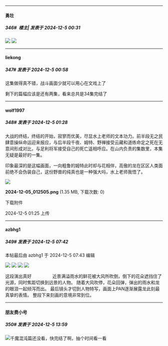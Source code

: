 ﻿
*****

####  勇壮  
##### 346#         楼主| 发表于 2024-12-5 00:31

<img src="https://p.sda1.dev/20/9c561b9ffdd04adb1950c29898a3dbb3/msedge_bfc2WQSnS8.png" referrerpolicy="no-referrer">
<img src="https://p.sda1.dev/20/3fd937aa324b60ec19700b033784b949/66148d5e496ec50f38958bda366c2afc.png" referrerpolicy="no-referrer">


*****

####  liekong  
##### 347#       发表于 2024-12-5 00:58

这集做得真不错，战斗画面少就可以用心在文戏上了

剩下的篇幅应该是还有两集，看来总共是34集完结了


*****

####  wolf1997  
##### 348#       发表于 2024-12-5 01:28

大战的终结，终结的开始，寂寥而优美，尽显水上老师的文本功力。前半段无之民肆意操纵命运迎来报应，与后半段千夜、姆特、野禅接受云藏和道练命定之死在无意间形成对比，与足利将军接受自己的死亡遥相呼应。在山内负责的集数里，本集无疑是最好的一集。

印象最深的是这幅画面，一向粗鲁的姆特此时却与花相伴，高傲的龙在区区人类面前绝不会伪装自己，这份野兽的纯真也是一种强大吗，水上老师我悟了。

<img src="https://img.saraba1st.com/forum/202412/05/012522owzbz88bm4wm8bui.png" referrerpolicy="no-referrer">

<strong>2024-12-05_012505.png</strong> (1.35 MB, 下载次数: 0)

下载附件

2024-12-5 01:25 上传


*****

####  azbhg1  
##### 349#       发表于 2024-12-5 07:42

 本帖最后由 azbhg1 于 2024-12-5 07:43 编辑 

<img src="https://p.sda1.dev/20/e51c274426f081324f092abf0448a438/2540f52de8ad4ed9572cab8df5334581.png" referrerpolicy="no-referrer">
<img src="https://p.sda1.dev/20/0b277a6feaa7f5eff3b30da68966e293/d1d4957f666a815cb3c3d0fac4945174.png" referrerpolicy="no-referrer">
<img src="https://p.sda1.dev/20/91f6c5537b6bb53cfd5edb662d29a636/a9c7394966c31a1fd111817222595aae.png" referrerpolicy="no-referrer">
<img src="https://p.sda1.dev/20/c6cc6ef8fd9040d1b04ceae4e0065bb1/5c7912c2d525b0b2d8981a5d8ade3821.png" referrerpolicy="no-referrer">

这段演出真好                
近景满溢雨水的鲜花被大风所吹倒，倒下的花朵遮挡住了光源，同时焦距切换到远景的人物。
随着大风吹停，花朵回弹，弹出的雨水和龙的眼泪一起倾泻而出。
最后镜头才切到人物特写，画面上PAN逐渐展露龙此刻最真挚的表情。
整段下来刻画的意境非常到位。


*****

####  朋友费小号  
##### 350#       发表于 2024-12-5 13:59

<img src="https://static.saraba1st.com/image/smiley/face2017/009.gif" referrerpolicy="no-referrer">千魔混沌篇还没看，快完结了啊，抽个时间看一看

